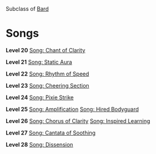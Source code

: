 <!-- TITLE: Aristocrat -->
<!-- SUBTITLE: Better than you at everything, or at least that's what they would have you believe.  Born into nobility and riches, the Aristocrat is often pompous, but that braggadocio was well earned.  Once upon a time they were a force to be reckoned with, but a vengeful force taught them humility and now these bards can be found aiding others, bolstering their abilities with songs and dirges. -->

Subclass of [Bard](bard)
# Songs

**Level 20**
[Song: Chant of Clarity](chant-of-clarity)

**Level 21**
[Song: Static Aura](static-aura)

**Level 22**
[Song: Rhythm of Speed](rhythm-of-speed)

**Level 23**
[Song: Cheering Section](cheering-section)

**Level 24**
[Song: Pixie Strike](pixie-strike)

**Level 25**
[Song: Amplification](amplification)
[Song: Hired Bodyguard](hired-bodyguard)

**Level 26**
[Song: Chorus of Clarity](chorus-of-clarity)
[Song: Inspired Learning](inspired-learning)

**Level 27**
[Song: Cantata of Soothing](cantata-of-soothing)

**Level 28**
[Song: Dissension](dissension)
